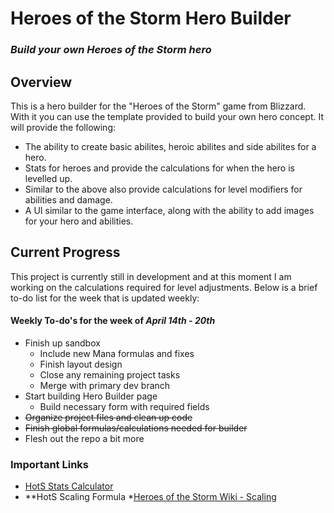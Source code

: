 # Heroes of the Storm Hero Builder
### *Build your own Heroes of the Storm hero*

## Overview

This is a hero builder for the "Heroes of the Storm" game from Blizzard. With it you can use the template provided to build your own hero concept. It will provide the following:

* The ability to create basic abilites, heroic abilites and side abilites for a hero.
* Stats for heroes and provide the calculations for when the hero is levelled up.
* Similar to the above also provide calculations for level modifiers for abilities and damage.
* A UI similar to the game interface, along with the ability to add images for your hero and abilities.

## Current Progress

This project is currently still in development and at this moment I am working on the calculations required for level adjustments. Below is a brief to-do list for the week that is updated weekly:

#### Weekly To-do's for the week of *April 14th - 20th*

* Finish up sandbox
  * Include new Mana formulas and fixes
  * Finish layout design
  * Close any remaining project tasks
  * Merge with primary dev branch
* Start building Hero Builder page
  * Build necessary form with required fields
* ~~Organize project files and clean up code~~
* ~~Finish global formulas/calculations needed for builder~~
* Flesh out the repo a bit more

### Important Links

* [HotS Stats Calculator](https://codepen.io/ElecRei/pen/oOogZX)
* **HotS Scaling Formula
  *[Heroes of the Storm Wiki - Scaling](https://heroesofthestorm.gamepedia.com/Scaling#Formula)
